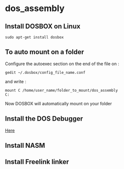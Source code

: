 # dos_assembly

## Install DOSBOX on Linux

```
sudo apt-get install dosbox
```

## To auto mount on a folder

Configure the autoexec section on the end of the file on :
```
gedit ~/.dosbox/config_file_name.conf
```
and write :
```
mount C /home/user_name/folder_to_mount/dos_assembly
C:
```
Now DOSBOX will automatically mount on your folder

## Install the DOS Debugger
[Here](https://www.ibiblio.org/pub/micro/pc-stuff/freedos/files/distributions/1.2/repos/pkg-html/debug.html)


## Install NASM

## Install Freelink linker
